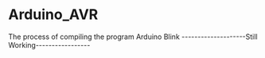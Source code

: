 # Arduino_AVR
The process of compiling the program Arduino Blink
--------------------Still Working-----------------
